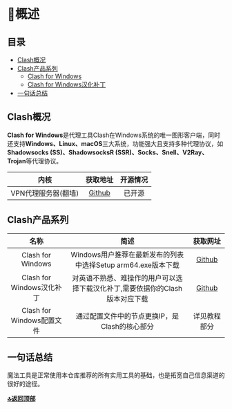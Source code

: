 # 🧾概述

## 目录
- [Clash概况](#clash%E6%A6%82%E5%86%B5)
- [Clash产品系列](#clash%E4%BA%A7%E5%93%81%E7%B3%BB%E5%88%97)
   - [Clash for Windows](#clash%E4%BA%A7%E5%93%81%E7%B3%BB%E5%88%97)
   - [Clash for Windows汉化补丁](#clash%E4%BA%A7%E5%93%81%E7%B3%BB%E5%88%97)
- [一句话总结](#%E4%B8%80%E5%8F%A5%E8%AF%9D%E6%80%BB%E7%BB%93)
## Clash概况
**Clash for Windows**是代理工具Clash在Windows系统的唯一图形客户端，同时还支持**Windows、Linux、macOS**三大系统，功能强大且支持多种代理协议，如**Shadowsocks (SS)、ShadowsocksR (SSR)、Socks、Snell、V2Ray、Trojan**等代理协议。

|        内核         |                              获取地址                               | 开源情况 |
| :-----------------: | :-----------------------------------------------------------------: | :------: |
| VPN代理服务器(翻墙) | [Github](https://github.com/Fndroid/clash_for_windows_pkg/releases) |  已开源  |

## Clash产品系列
|           名称            |                                     简述                                     |                              获取网址                               |
| :-----------------------: | :--------------------------------------------------------------------------: | :-----------------------------------------------------------------: |
|     Clash for Windows     |         Windows用户推荐在最新发布的列表中选择Setup arm64.exe版本下载         | [Github](https://github.com/Fndroid/clash_for_windows_pkg/releases) |
| Clash for Windows汉化补丁 | 对英语不熟悉、难操作的用户可以选择下载汉化补丁,需要依据你的Clash版本对应下载 | [Github](https://github.com/BoyceLig/Clash_Chinese_Patch/releases)  |
| Clash for Windows配置文件 |                通过配置文件中的节点更换IP，是Clash的核心部分                 |                            详见教程部分                             |

## 一句话总结
魔法工具是正常使用本仓库推荐的所有实用工具的基础，也是拓宽自己信息渠道的很好的途径。

**[🔝返回顶部](#目录)**


